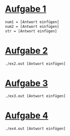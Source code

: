 # [Aufgabe 1](./ex1.c)

```bash
num1 = [Antwort einfügen]
num2 = [Antwort einfügen]
str = [Antwort einfügen]
```

# [Aufgabe 2](./ex2.c)

```bash
./ex2.out [Antwort einfügen]
```

# [Aufgabe 3](./ex3.c)

```bash
./ex3.out [Antwort einfügen]
```

# [Aufgabe 4](./ex4.c)

```bash
./ex4.out [Antwort einfügen]
```

